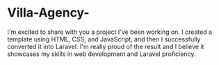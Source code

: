 # Villa-Agency-
I'm excited to share with you a project I've been working on. I created a template using HTML, CSS, and JavaScript, and then I successfully converted it into Laravel. I'm really proud of the result and I believe it showcases my skills in web development and Laravel proficiency.
